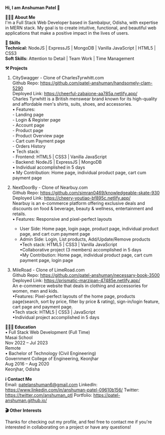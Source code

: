 **Hi, I am Anshuman Patel 👋**


**👨🏻‍💼 About Me**  
I'm a Full Stack Web Developer based in Sambalpur, Odisha, with expertise in MERN stack. My goal is to create intuitive, functional, and beautiful web applications that make a positive impact in the lives of users.


**🧠 Skills**  
**Technical:** NodeJS | ExpressJS | MongoDB | Vanilla JavaScript | HTML5 | CSS3  
**Soft Skills:** Attention to Detail | Team Work | Time Management


**⚒️ Projects**  
1. CitySwagger - Clone of CharlesTyrwhitt.com  
    Github Repo: https://github.com/patel-anshuman/handsomely-clam-5290  
    Deployed Link: https://cheerful-zabaione-aa785a.netlify.app/  
    Charles Tyrwhitt is a British menswear brand known for its high-quality and affordable men's shirts, suits, shoes, and accessories.  
    • Features:  
        - Landing page  
        - Login & Register page  
        - Account page  
        - Product page  
        - Product Overview page  
        - Cart cum Payment page  
        - Orders History  
    • Tech stack:  
        - Frontend: HTML5 | CSS3 | Vanilla JavaScript  
        - Backend: NodeJS | ExpressJS | MongoDB  
    • Individual accomplished in 5 days  
    • My Contribution: Home page, individual product page, cart cum payment page  

2. NextDoorBy - Clone of Nearbuy.com  
    Github Repo: https://github.com/simran0469/knowledgeable-skate-930  
    Deployed Link: https://cheery-youtiao-bf895c.netlify.app/  
    Nearbuy is an e-commerce platform offering exclusive deals and discounts on food & beverage, beauty & wellness, entertainment and retails.  
    • Features: Responsive and pixel-perfect layouts  
      - User Side: Home page, login page, product page, individual product page, and cart cum payment page  
      - Admin Side: Login, List products, Add/Update/Remove products  
    •Tech stack: HTML5 | CSS3 | Vanilla JavaScript  
    •Collaborative project (3 members) accomplished in 5 days  
    •My Contribution: Home page, individual product page, cart cum payment page, login page  

3. MileRoad - Clone of LimeRoad.com  
    Github Repo: https://github.com/patel-anshuman/necessary-book-3500  
    Deployed Link: https://prismatic-marzipan-47485e.netlify.app/  
    An e-commerce website that deals in clothing and accessories for women, men and kids.  
    •Features: Pixel-perfect layouts of the home page, products page(search, sort by price, filter by price & rating), sign-in/login feature, cart page and payment page.  
    •Tech stack: HTML5 | CSS3 | JavaScript  
    •Individual project accomplished in 5 days  

**👨🏻‍🎓 Education**  
• Full Stack Web Development (Full Time)  
    Masai School  
    Nov 2022 – Jul 2023  
    Remote  
• Bachelor of Technology (Civil Engineering)  
    Government College of Engineering, Keonjhar  
    Aug 2016 – Aug 2020  
    Keonjhar, Odisha  

**ℹ️ Contact Me**  
Email: patelanshuman6@gmail.com
LinkedIn: https://www.linkedin.com/in/anshuman-patel-09610b156/
Twitter: https://twitter.com/anshuman_ptl
Portfolio: https://patel-anshuman.github.io/  

**🎬 Other Interests**  
<in making>
  
Thanks for checking out my profile, and feel free to contact me if you're interested in collaborating on a project or have any questions!
